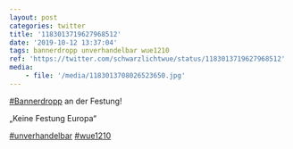```yaml
---
layout: post
categories: twitter
title: '1183013719627968512'
date: '2019-10-12 13:37:04'
tags: bannerdropp unverhandelbar wue1210
ref: 'https://twitter.com/schwarzlichtwue/status/1183013719627968512'
media:
    - file: '/media/1183013708026523650.jpg'
---
```

[#Bannerdropp](/t/bannerdropp) an der Festung!

„Keine Festung Europa“

[#unverhandelbar](/t/unverhandelbar) [#wue1210](/t/wue1210)  

